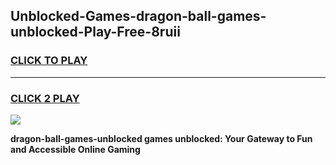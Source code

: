 
## Unblocked-Games-dragon-ball-games-unblocked-Play-Free-8ruii
<h3>
<a href="https://premium76.site?title=dragon-ball-games-unblocked&ref=21A">CLICK TO PLAY</a></h3>
<hr>

<h3>
<a href="https://premium76.site?title=dragon-ball-games-unblocked&ref=21A">CLICK 2 PLAY</a>
  
</h3>

<a href="https://premium76.site?title=dragon-ball-games-unblocked&ref=21A"><img src="https://clearcache.store/games.png"></a>


**dragon-ball-games-unblocked games unblocked: Your Gateway to Fun and Accessible Online Gaming**
